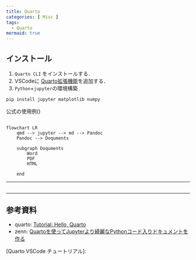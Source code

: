 ```yaml
---
title: Quarto
categories: [ Misc ]
tags:
  - Quarto
mermaid: true
---
```



## インストール

1. `Quarto CLI` をインストールする．
2. VSCodeに [Quarto拡張機能][Quarto VSCode拡張機能]を追加する．
3. `Python`+`jupyter`の環境構築

```bash
pip install jupyter matplotlib numpy
```

公式の使用例()


## 

```mermaid
flowchart LR
    qmd --> jupyter --> md --> Pandoc
    Pandoc --> Doquments

    subgraph Doquments
        Word
        PDF
        HTML

    end
```


---

## 


---

## 参考資料
- quarto: [Tutorial: Hello, Quarto](https://quarto.org/docs/get-started/hello/vscode.html)
- zenn: [Quartoを使ってJupyterより綺麗なPythonコード入りドキュメントを作る](https://zenn.dev/mosamosa/articles/3e57cb1fe0f1a5)

<!-- Link -->
[Quarto Gallery]: https://quarto.org/docs/gallery/
[Quarto VSCode拡張機能]: https://marketplace.visualstudio.com/items?itemName=quarto.quarto
[Quarto VSCode チュートリアル]: 